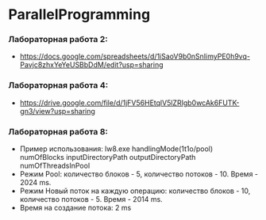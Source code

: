 # ParallelProgramming
### Лабораторная работа 2: 
- https://docs.google.com/spreadsheets/d/1iSaoV9b0nSnIimyPE0h9vq-Pavjc8zhxYeYeUSBbDdM/edit?usp=sharing           
### Лабораторная работа 4: 
- https://drive.google.com/file/d/1jFV56HEtqlV5lZRIgb0wcAk6FUTK-gn3/view?usp=sharing                     
### Лабораторная работа 8:
  - Пример использования: lw8.exe handlingMode(1t1o/pool) numOfBlocks inputDirectoryPath outputDirectoryPath numOfThreadsInPool
  - Режим Pool: количество блоков - 5, количество потоков - 10. Время - 2024 ms.
  - Режим Новый поток на каждую операцию: количество блоков - 10, количество потоков - 5. Время - 2014 ms.
  - Время на создание потока: 2 ms
